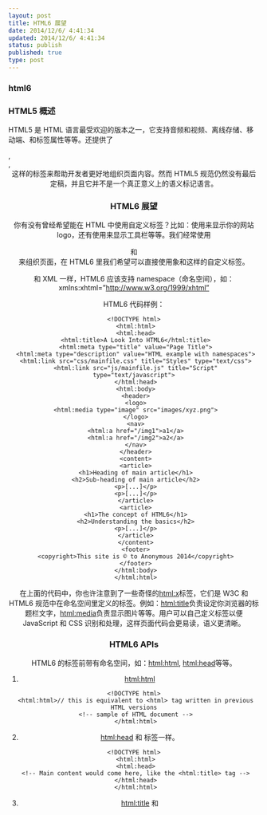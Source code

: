 ```yaml
---
layout: post
title: HTML6 展望
date: 2014/12/6/ 4:41:34
updated: 2014/12/6/ 4:41:34
status: publish
published: true
type: post
---
```



### html6


### HTML5 概述


HTML5 是 HTML 语言最受欢迎的版本之一，它支持音频和视频、离线存储、移动端、和标签属性等等。还提供了<article>, <section>, <header>这样的标签来帮助开发者更好地组织页面内容。然而 HTML5 规范仍然没有最后定稿，并且它并不是一个真正意义上的语义标记语言。


### HTML6 展望


你有没有曾经希望能在 HTML 中使用自定义标签？比如：使用<logo>来显示你的网站logo，还有使用<toolbar>来显示工具栏等等。我们经常使用<div id=”container”>和<div id=”wrapper”>来组织页面，在 HTML6 里我们希望可以直接使用象<container>和<wrapper>这样的自定义标签。


和 XML 一样，HTML6 应该支持 namespace（命名空间），如：xmlns:xhtml=”http://www.w3.org/1999/xhtml”


HTML6 代码样例：




```
<!DOCTYPE html>
 <html:html>
 <html:head>
 <html:title>A Look Into HTML6</html:title>
 <html:meta type="title" value="Page Title">
 <html:meta type="description" value="HTML example with namespaces">
 <html:link src="css/mainfile.css" title="Styles" type="text/css">
 <html:link src="js/mainfile.js" title="Script" type="text/javascript">
 </html:head>
 <html:body>
 <header>
 <logo>
 <html:media type="image" src="images/xyz.png">
 </logo>
 <nav>
 <html:a href="/img1">a1</a>
 <html:a href="/img2">a2</a>
 </nav>
 </header>
 <content>
 <article>
 <h1>Heading of main article</h1>
 <h2>Sub-heading of main article</h2>
 <p>[...]</p>
 <p>[...]</p>
 </article>
 <article>
 <h1>The concept of HTML6</h1>
 <h2>Understanding the basics</h2>
 <p>[...]</p>
 </article>
 </content>
 <footer>
 <copyright>This site is © to Anonymous 2014</copyright>
 </footer>
 </html:body>
 </html:html>
```

在上面的代码中，你也许注意到了一些奇怪的<html:x>标签，它们是 W3C 和 HTML6 规范中在命名空间里定义的标签。例如：<html:title>负责设定你浏览器的标题栏文字，<html:media>负责显示图片等等。用户可以自己定义标签以便 JavaScript 和 CSS 识别和处理，这样页面代码会更易读，语义更清晰。


### HTML6 APIs


HTML6 的标签前带有命名空间，如：<html:html>, <html:head>等等。


1. <html:html>



```
<!DOCTYPE html>
 <html:html>// this is equivalent to <html> tag written in previous HTML versions
 <!-- sample of HTML document -->
 </html:html>
```

2. <html:head> 和 <head> 标签一样。



```
<!DOCTYPE html>
 <html:html>
 <html:head>
 <!-- Main content would come here, like the <html:title> tag -->
 </html:head>
 </html:html>
```

3. <html:title> 和 <title> 标签类似。



```
<!DOCTYPE html>
 <html:html>
 <html:head>
 <html:title>A Look Into HTML6</html:title>
 </html:head>
 </html:html>
```

4. <html:meta> 和 <meta> 标签类似，不同之处在于，在 HTML5 中你只能使用标准的元数据类型，如：”keywords”, “description”, “author”等，而在 HTML6 中你可以使用任何元数据类型。



```
<!DOCTYPE html>
 <html:html>
 <html:head>
 <html:title>A Look Into HTML6</html:title>
 <html:meta type="description" value="HTML example with namespaces">
 </html:head>
 </html:html>
```

5. <html:link> 和 HTML6 之前版本的 <link> 标签类似。



```
<!DOCTYPE html>
 <html:html>
 <html:head>
 <html:title>A Look Into HTML6</html:title>
 <html:link src="js/mainfile.js" title="Script" type="text/javascript">
 </html:head>
 </html:html>
```

6. <html:body> 和 <body> 标签一样。



```
<!DOCTYPE html>
 <html:html>
 <html:head>
 <html:title>A Look Into HTML6</html:title>
 </html:head>
 <html:body>
 <!-- This is where your website content is placed -->
 </html:body>
 </html:html>
```

7. <html:a> 和 <a> 标签类似，区别是 <html:a> 只有 “href” 一个属性。



```
<!DOCTYPE html>
 <html:html>
 <html:head>
 <html:title>A Look Into HTML6</html:title>
 </html:head>
 <html:body>
 <html:a href="http://siteurl">Go to siteurl.com!</html:a>
 </html:body>
 </html:html>
```

8. <html：button> 和 <button> 及 <input type=”button”> 一样。



```
<!DOCTYPE html>
 <html:html>
 <html:head>
 <html:title>A Look Into HTML6</html:title>
 </html:head>
 <html:body>
 <html:button>Click Here</html:button>
 </html:body>
 </html:html>
```

9. <html:media> 涵盖 <img>, <video>, <embed> 等标签的所有功能。<html:media> 的好处是你不用根据不同的媒体文件类型使用不同的标签，媒体的类型由浏览器从文件内容（类型属性，扩展名，和MIME type）中来判断。



```
<!DOCTYPE html>
 <html:html>
 <html:head>
 <html:title>A Look Into HTML6</html:title>
 </html:head>
 <html:body>
 <!-- Image would come here -->
 <html:media src="img1/logo.jpg" type="image">
 <!-- Video doesn't need a type -->
 <html:media src="videos/slide.mov">
 </html:body>
 </html:html>
```

### 标签类型(Tag types)概述


和 HTML5 一样， HTML6 也有两种标签类型：单标签（single tag) 和双标签（double tag）



```
<html:meta type="author" content="single tag">
 <html:meta type="author" content="double tag" />
```

单标签不需要结束符’/’


### 结语


HTML6 规范还未发布，本文原作者 [Oscar Godson](http://html6spec.com/) 只是为我们提供了一个对 HTML6 规范的展望，或者说他希望 HTML6 能够支持的一些新特性。


原文链接：[A Look Into HTML6 – What Is It, and What Does it Have to Offer?](http://java.dzone.com/articles/look-html6-what-it-and-what)



**（转载本站文章请注明作者和出处 [酷 壳 – CoolShell](https://coolshell.cn/) ，请勿用于任何商业用途）**



### 相关文章

* [![浏览器的渲染原理简介](https://coolshell.cn/wp-content/uploads/2013/05/Render-Process-150x150.jpg)](https://coolshell.cn/articles/9666.html)[浏览器的渲染原理简介](https://coolshell.cn/articles/9666.html)
* [![CSS 布局:40个教程、技巧、例子和最佳实践](https://coolshell.cn/wp-content/uploads/2012/03/css-layouts-150x150.gif)](https://coolshell.cn/articles/6840.html)[CSS 布局:40个教程、技巧、例子和最佳实践](https://coolshell.cn/articles/6840.html)
* [![一些文章资源和趣闻](https://coolshell.cn/wp-content/uploads/2011/11/stackparts.com_-150x150.png)](https://coolshell.cn/articles/5537.html)[一些文章资源和趣闻](https://coolshell.cn/articles/5537.html)
* [![一些文章和各种资源](https://coolshell.cn/wp-content/uploads/2011/09/image008-150x150.jpg)](https://coolshell.cn/articles/5224.html)[一些文章和各种资源](https://coolshell.cn/articles/5224.html)
* [![开源中最好的Web开发的资源](https://coolshell.cn/wp-content/plugins/wordpress-23-related-posts-plugin/static/thumbs/7.jpg)](https://coolshell.cn/articles/4795.html)[开源中最好的Web开发的资源](https://coolshell.cn/articles/4795.html)
* [![一些有意思的贴子和工具](https://coolshell.cn/wp-content/plugins/wordpress-23-related-posts-plugin/static/thumbs/14.jpg)](https://coolshell.cn/articles/3903.html)[一些有意思的贴子和工具](https://coolshell.cn/articles/3903.html)
The post [HTML6 展望](https://coolshell.cn/articles/12206.html) first appeared on [酷 壳 - CoolShell](https://coolshell.cn).